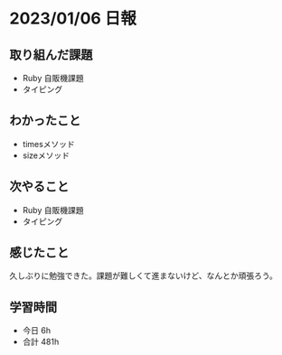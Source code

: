 # 2023/01/06 日報

## 取り組んだ課題
- Ruby 自販機課題
- タイピング

## わかったこと
- timesメソッド
- sizeメソッド

## 次やること
- Ruby 自販機課題
- タイピング

## 感じたこと
久しぶりに勉強できた。課題が難しくて進まないけど、なんとか頑張ろう。

## 学習時間
- 今日 6h
- 合計 481h
